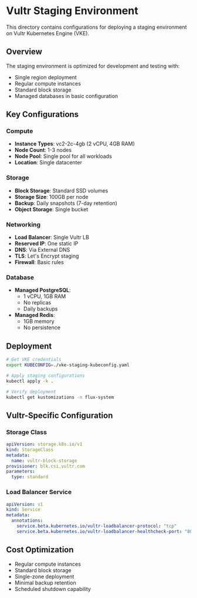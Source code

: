 # Vultr Staging Environment

This directory contains configurations for deploying a staging environment on Vultr Kubernetes Engine (VKE).

## Overview

The staging environment is optimized for development and testing with:
- Single region deployment
- Regular compute instances
- Standard block storage
- Managed databases in basic configuration

## Key Configurations

### Compute
- **Instance Types**: vc2-2c-4gb (2 vCPU, 4GB RAM)
- **Node Count**: 1-3 nodes
- **Node Pool**: Single pool for all workloads
- **Location**: Single datacenter

### Storage
- **Block Storage**: Standard SSD volumes
- **Storage Size**: 100GB per node
- **Backup**: Daily snapshots (7-day retention)
- **Object Storage**: Single bucket

### Networking
- **Load Balancer**: Single Vultr LB
- **Reserved IP**: One static IP
- **DNS**: Via External DNS
- **TLS**: Let's Encrypt staging
- **Firewall**: Basic rules

### Database
- **Managed PostgreSQL**: 
  - 1 vCPU, 1GB RAM
  - No replicas
  - Daily backups
- **Managed Redis**:
  - 1GB memory
  - No persistence

## Deployment

```bash
# Get VKE credentials
export KUBECONFIG=./vke-staging-kubeconfig.yaml

# Apply staging configurations
kubectl apply -k .

# Verify deployment
kubectl get kustomizations -n flux-system
```

## Vultr-Specific Configuration

### Storage Class
```yaml
apiVersion: storage.k8s.io/v1
kind: StorageClass
metadata:
  name: vultr-block-storage
provisioner: blk.csi.vultr.com
parameters:
  type: standard
```

### Load Balancer Service
```yaml
apiVersion: v1
kind: Service
metadata:
  annotations:
    service.beta.kubernetes.io/vultr-loadbalancer-protocol: "tcp"
    service.beta.kubernetes.io/vultr-loadbalancer-healthcheck-port: "80"
```

## Cost Optimization

- Regular compute instances
- Standard block storage
- Single-zone deployment
- Minimal backup retention
- Scheduled shutdown capability